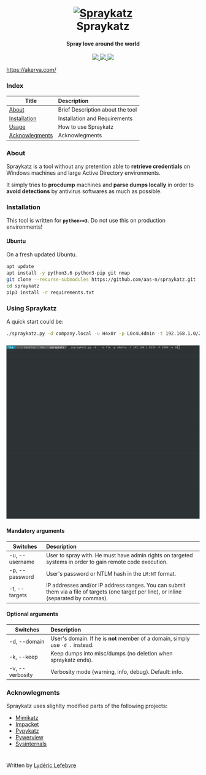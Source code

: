 <h1 align="center">
  <br>
  <a href="https://github.com/aas-n/spraykatz/"><img src="https://image.noelshack.com/fichiers/2019/24/7/1560693180-cat.png" alt="Spraykatz"></a>
  <br>
  Spraykatz
  <br>
</h1>

<h4 align="center">Spray love around the world</h4>
<p align="center">
  <a href="https://github.com/aas-n/spraykatz">
    <img src="https://img.shields.io/badge/Release-0.9.4-green.svg">
  </a>
  <a href="https://twitter.com/lydericlefebvre">
    <img src="https://img.shields.io/badge/Twitter-%40lydericlefebvre-blue.svg">
  </a>
  <a href="https://akerva.com">
    <img src="https://img.shields.io/badge/Thanks-Akerva-red.svg">
  </a>
</p>


https://akerva.com/

### Index
| Title        | Description   |
| ------------- |:-------------|
| [About](#about)  | Brief Description about the tool |
| [Installation](#installation)  | Installation and Requirements |
| [Usage](#using-spraykatz)  | How to use Spraykatz |
| [Acknowlegments](#acknowlegments)  | Acknowlegments |

### About 
Spraykatz is a tool without any pretention able to **retrieve credentials** on Windows machines and large Active Directory environments.

It simply tries to __procdump__ machines and __parse dumps locally__ in order to **avoid detections** by antivirus softwares as much as possible.

### Installation
This tool is written for **`python>=3`**. Do not use this on production environments!
#### Ubuntu
On a fresh updated Ubuntu.
```bash
apt update
apt install -y python3.6 python3-pip git nmap
git clone --recurse-submodules https://github.com/aas-n/spraykatz.git
cd spraykatz
pip3 install -r requirements.txt
```

### Using Spraykatz
A quick start could be:
```bash
./spraykatz.py -d company.local -u H4x0r -p L0c4L4dm1n -t 192.168.1.0/24
```

<h3 align="center">
  <a href="https://github.com/aas-n/spraykatz"><img src="preview.gif" alt="Spraykatz"></a>
</h3>

#### Mandatory arguments
| Switches | Description |
| -------|:--------|
| -u, --username | User to spray with. He must have admin rights on targeted systems in order to gain remote code execution. |
| -p, --password | User's password or NTLM hash in the `LM:NT` format. |
| -t, --targets | IP addresses and/or IP address ranges. You can submit them via a file of targets (one target per line), or inline (separated by commas). |

#### Optional arguments
| Switches | Description |
| -------|:--------|
| -d, --domain | User's domain. If he is **not** member of a domain, simply use `-d .` instead. |
| -k, --keep | Keep dumps into misc/dumps (no deletion when spraykatz ends). |
| -v, --verbosity | Verbosity mode {warning, info, debug}. Default: info. |

### Acknowlegments  
Spraykatz uses slighlty modified parts of the following projects:
* [Mimikatz](https://github.com/gentilkiwi/mimikatz)
* [Impacket](https://github.com/SecureAuthCorp/impacket)
* [Pypykatz](https://github.com/skelsec/pypykatz)
* [Pywerview](https://github.com/the-useless-one/pywerview)
* [Sysinternals](https://docs.microsoft.com/en-us/sysinternals/downloads/)

#
Written by [Lydéric Lefebvre](https://www.linkedin.com/in/lydericlefebvre/)
